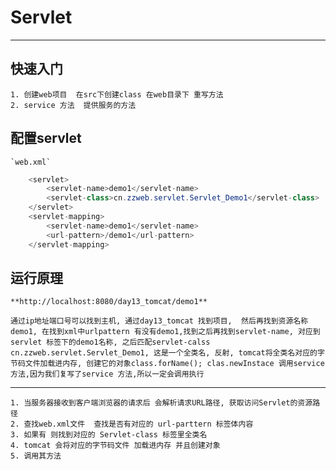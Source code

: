 # Servlet

----------

## 快速入门
	1. 创建web项目  在src下创建class 在web目录下 重写方法
	2. service 方法  提供服务的方法
## 配置servlet
	`web.xml`

```java
	<servlet>
	    <servlet-name>demo1</servlet-name>
	    <servlet-class>cn.zzweb.servlet.Servlet_Demo1</servlet-class>
	</servlet>
	<servlet-mapping>
	    <servlet-name>demo1</servlet-name>
	    <url-pattern>/demo1</url-pattern>
	</servlet-mapping>
```
## 运行原理
	**http://localhost:8080/day13_tomcat/demo1**
`通过ip地址端口号可以找到主机, 通过day13_tomcat 找到项目,  然后再找到资源名称demo1, 在找到xml中urlpattern 有没有demo1,找到之后再找到servlet-name, 对应到servlet 标签下的demo1名称, 之后匹配servlet-calss cn.zzweb.servlet.Servlet_Demo1, 这是一个全类名, 反射, tomcat将全类名对应的字节码文件加载进内存, 创建它的对象class.forName(); clas.newInstace 调用service方法,因为我们复写了service 方法,所以一定会调用执行 ` 


----------

	1. 当服务器接收到客户端浏览器的请求后 会解析请求URL路径, 获取访问Servlet的资源路径
	2. 查找web.xml文件  查找是否有对应的 url-parttern 标签体内容
	3. 如果有 则找到对应的 Servlet-class 标签里全类名
	4. tomcat 会将对应的字节码文件 加载进内存 并且创建对象
	5. 调用其方法